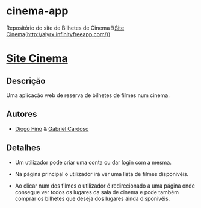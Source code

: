 # cinema-app

Repositório do site de Bilhetes de Cinema
!([Site Cinema](assets/images/readmebanner.png)(http://alyrx.infinityfreeapp.com/))
# [Site Cinema](http://alyrx.infinityfreeapp.com/)

## Descrição

Uma aplicação web de reserva de bilhetes de filmes num cinema.

## Autores

-   [Diogo Fino](https://github.com/alyrx)
    & [Gabriel Cardoso](https://github.com/CiberQuaza)

## Detalhes

-   Um utilizador pode criar uma conta ou dar login com a mesma.

<!-- Imgspace -->

- Na página principal o utilizador irá ver uma lista de filmes disponivéis.

 <!-- Imgspace -->

- Ao clicar num dos filmes o utilizador é redirecionado a uma página onde consegue ver todos os lugares da sala de cinema e pode também comprar os bilhetes que deseja dos lugares ainda disponivéis.

<!-- Imgspace -->
